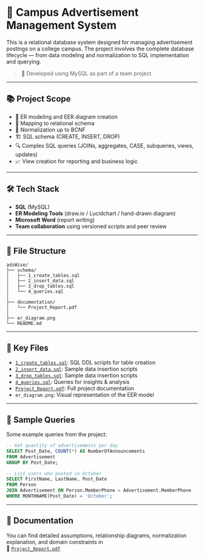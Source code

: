# 🧱 Campus Advertisement Management System

This is a relational database system designed for managing advertisement postings on a college campus. The project involves the complete database lifecycle — from data modeling and normalization to SQL implementation and querying.

> 🔧 Developed using MySQL as part of a team project.  

---

## 📚 Project Scope

- 📌 ER modeling and EER diagram creation  
- 🔄 Mapping to relational schema  
- 📐 Normalization up to BCNF  
- 🏗️ SQL schema (CREATE, INSERT, DROP)  
- 🔍 Complex SQL queries (JOINs, aggregates, CASE, subqueries, views, updates)  
- 📈 View creation for reporting and business logic

---

## 🛠 Tech Stack

- **SQL** (MySQL)
- **ER Modeling Tools** (draw.io / Lucidchart / hand-drawn diagram)
- **Microsoft Word** (report writing)
- **Team collaboration** using versioned scripts and peer review

---

## 📂 File Structure
```
adsWise/
├── schema/
│   ├── 1_create_tables.sql
│   ├── 2_insert_data.sql
│   ├── 3_drop_tables.sql
│   └── 4_queries.sql
│
├── documentation/
│   └── Project_Report.pdf
│
├── er_diagram.png
└── README.md
```


---

## 🔗 Key Files

- [`1_create_tables.sql`](schema/1_create_tables.sql): SQL DDL scripts for table creation  
- [`2_insert_data.sql`](schema/2_insert_data.sql): Sample data insertion scripts
- [`3_drop_tables.sql`](schema/3_drop_tables.sql): Sample data insertion scripts  
- [`4_queries.sql`](schema/4_queries.sql): Queries for insights & analysis    
- [`Project_Report.pdf`](documentation/Project_Report.pdf): Full project documentation  
- `er_diagram.png`: Visual representation of the EER model

---

## 🧠 Sample Queries

Some example queries from the project:

```sql
-- Get quantity of advertisements per day
SELECT Post_Date, COUNT(*) AS NumberOfAnnouncements
FROM Advertisement 
GROUP BY Post_Date;

-- List users who posted in October
SELECT FirstName, LastName, Post_Date
FROM Person
JOIN Advertisement ON Person.MemberPhone = Advertisement.MemberPhone
WHERE MONTHNAME(Post_Date) = 'October';

```
---

## 🧾 Documentation

You can find detailed assumptions, relationship diagrams, normalization explanation, and domain constraints in  
📄 [`Project_Report.pdf`](documentation/Project_Report.pdf)
